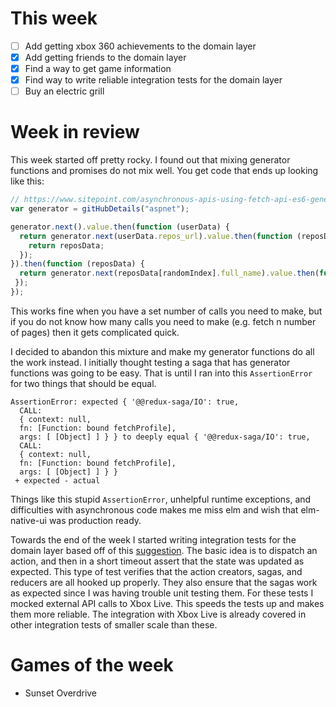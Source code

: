 # This week

- [ ] Add getting xbox 360 achievements to the domain layer
- [x] Add getting friends to the domain layer
- [x] Find a way to get game information
- [x] Find way to write reliable integration tests for the domain layer
- [ ] Buy an electric grill

# Week in review

This week started off pretty rocky. I found out that mixing generator functions and promises do not mix well. You get code that ends up looking like this:

```javascript
// https://www.sitepoint.com/asynchronous-apis-using-fetch-api-es6-generators/
var generator = gitHubDetails("aspnet");

generator.next().value.then(function (userData) {
  return generator.next(userData.repos_url).value.then(function (reposData) {
    return reposData;
  });
}).then(function (reposData) {
  return generator.next(reposData[randomIndex].full_name).value.then(function (selectedRepoCommits) {
 });
});
```

This works fine when you have a set number of calls you need to make, but if you do not know how many calls you need to make (e.g. fetch n number of pages) then it gets complicated quick.

I decided to abandon this mixture and make my generator functions do all the work instead. I initially thought testing a saga that has generator functions was going to be easy. That is until I ran into this `AssertionError` for two things that should be equal.

```
AssertionError: expected { '@@redux-saga/IO': true,
  CALL:
  { context: null,
  fn: [Function: bound fetchProfile],
  args: [ [Object] ] } } to deeply equal { '@@redux-saga/IO': true,
  CALL:
  { context: null,
  fn: [Function: bound fetchProfile],
  args: [ [Object] ] } }
 + expected - actual
```

Things like this stupid `AssertionError`, unhelpful runtime exceptions, and difficulties with asynchronous code makes me miss elm and wish that elm-native-ui was production ready.

Towards the end of the week I started writing integration tests for the domain layer based off of this [suggestion](https://github.com/yelouafi/redux-saga/issues/187). The basic idea is to dispatch an action, and then in a short timeout assert that the state was updated as expected. This type of test verifies that the action creators, sagas, and reducers are all hooked up properly. They also ensure that the sagas work as expected since I was having trouble unit testing them. For these tests I mocked external API calls to Xbox Live. This speeds the tests up and makes them more reliable. The integration with Xbox Live is already covered in other integration tests of smaller scale than these.

# Games of the week

- Sunset Overdrive
